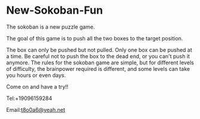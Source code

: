 # New-Sokoban-Fun

The sokoban is a new puzzle game.

The goal of this game is to push all the two boxes to the target position.

The box can only be pushed but not pulled. Only one box can be pushed at a time. Be careful not to push the box to the dead end, or you can't push it anymore. The rules for the sokoban game are simple, but for different levels of difficulty, the brainpower required is different, and some levels can take you hours or even days.

Come on and have a try!!

Tel:+19096159284

Email:t8o0a6@yeah.net

